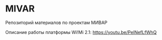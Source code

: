 # MIVAR
Репозиторий материалов по проектам МИВАР

Описание работы платформы Wi!Mi 2.1: https://youtu.be/PelNefLfWhQ
